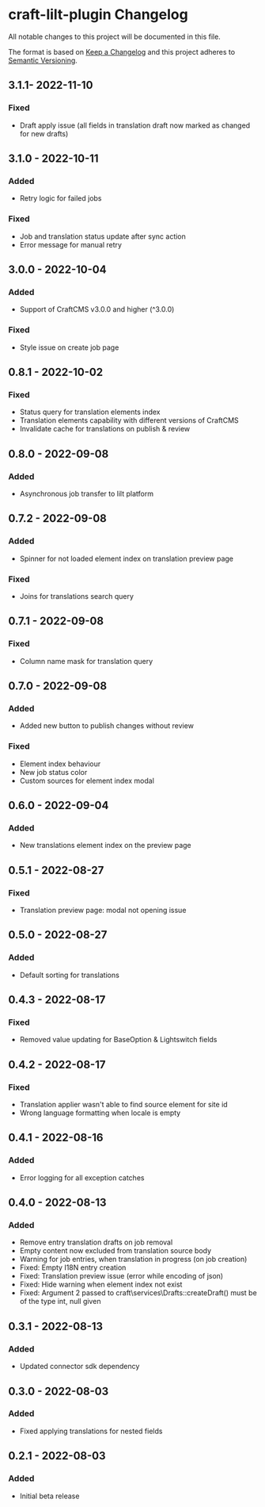# craft-lilt-plugin Changelog

All notable changes to this project will be documented in this file.

The format is based on [Keep a Changelog](http://keepachangelog.com/) and this project adheres to [Semantic Versioning](http://semver.org/).

## 3.1.1- 2022-11-10
### Fixed 
- Draft apply issue (all fields in translation draft now marked as changed for new drafts)

## 3.1.0 - 2022-10-11
### Added 
- Retry logic for failed jobs

### Fixed 
- Job and translation status update after sync action
- Error message for manual retry

## 3.0.0 - 2022-10-04
### Added 
- Support of CraftCMS v3.0.0 and higher (^3.0.0)
### Fixed
- Style issue on create job page

## 0.8.1 - 2022-10-02
### Fixed
- Status query for translation elements index
- Translation elements capability with different versions of CraftCMS
- Invalidate cache for translations on publish & review

## 0.8.0 - 2022-09-08
### Added
- Asynchronous job transfer to lilt platform

## 0.7.2 - 2022-09-08
### Added
- Spinner for not loaded element index on translation preview page

### Fixed
- Joins for translations search query

## 0.7.1 - 2022-09-08
### Fixed
- Column name mask for translation query

## 0.7.0 - 2022-09-08
### Added
- Added new button to publish changes without review

### Fixed
- Element index behaviour 
- New job status color
- Custom sources for element index modal

## 0.6.0 - 2022-09-04
### Added
- New translations element index on the preview page

## 0.5.1 - 2022-08-27
### Fixed
- Translation preview page: modal not opening issue 

## 0.5.0 - 2022-08-27
### Added
- Default sorting for translations
 
## 0.4.3 - 2022-08-17
### Fixed
- Removed value updating for BaseOption & Lightswitch fields

## 0.4.2 - 2022-08-17
### Fixed
- Translation applier wasn't able to find source element for site id  
- Wrong language formatting when locale is empty

## 0.4.1 - 2022-08-16
### Added
- Error logging for all exception catches  

## 0.4.0 - 2022-08-13
### Added
- Remove entry translation drafts on job removal
- Empty content now excluded from translation source body
- Warning for job entries, when translation in progress (on job creation) 
- Fixed: Empty I18N entry creation
- Fixed: Translation preview issue (error while encoding of json)
- Fixed: Hide warning when element index not exist
- Fixed: Argument 2 passed to craft\services\Drafts::createDraft() must be of the type int, null given

## 0.3.1 - 2022-08-13
### Added
- Updated connector sdk dependency 

## 0.3.0 - 2022-08-03
### Added
- Fixed applying translations for nested fields 

## 0.2.1 - 2022-08-03
### Added
- Initial beta release
